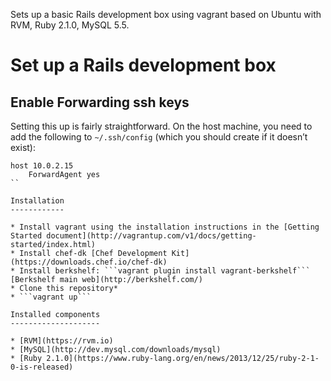 Sets up a basic Rails development box using vagrant based on Ubuntu with RVM, Ruby 2.1.0, MySQL 5.5.

Set up a Rails development box
==============================


Enable Forwarding ssh keys
--------------------------

Setting this up is fairly straightforward. On the host machine, you need to add the following to ```~/.ssh/config``` (which you should create if it doesn’t exist):

```
host 10.0.2.15
    ForwardAgent yes
``

Installation
------------

* Install vagrant using the installation instructions in the [Getting Started document](http://vagrantup.com/v1/docs/getting-started/index.html)
* Install chef-dk [Chef Development Kit](https://downloads.chef.io/chef-dk)
* Install berkshelf: ```vagrant plugin install vagrant-berkshelf``` [Berkshelf main web](http://berkshelf.com/)
* Clone this repository*
* ```vagrant up```

Installed components
--------------------

* [RVM](https://rvm.io)
* [MySQL](http://dev.mysql.com/downloads/mysql)
* [Ruby 2.1.0](https://www.ruby-lang.org/en/news/2013/12/25/ruby-2-1-0-is-released)
